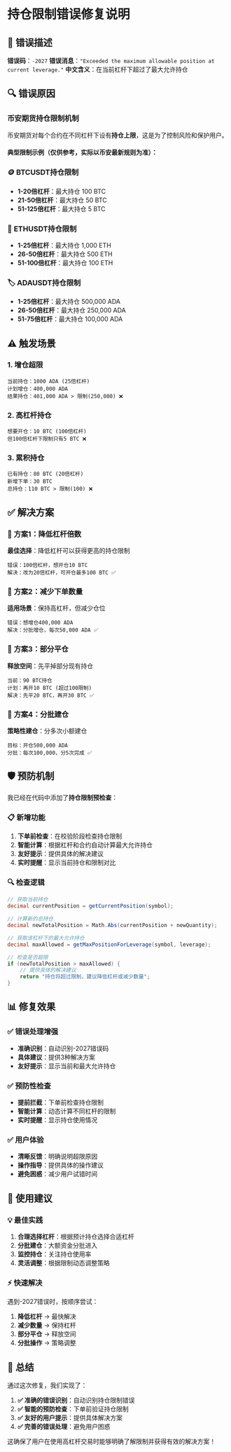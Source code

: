 # 持仓限制错误修复说明

## 🚨 错误描述

**错误码**：`-2027`
**错误消息**：`"Exceeded the maximum allowable position at current leverage."`
**中文含义**：在当前杠杆下超过了最大允许持仓

## 🔍 错误原因

### 币安期货持仓限制机制
币安期货对每个合约在不同杠杆下设有**持仓上限**，这是为了控制风险和保护用户。

#### 典型限制示例（仅供参考，实际以币安最新规则为准）：

### 🪙 **BTCUSDT持仓限制**
- **1-20倍杠杆**：最大持仓 100 BTC
- **21-50倍杠杆**：最大持仓 50 BTC  
- **51-125倍杠杆**：最大持仓 5 BTC

### 💎 **ETHUSDT持仓限制**
- **1-25倍杠杆**：最大持仓 1,000 ETH
- **26-50倍杠杆**：最大持仓 500 ETH
- **51-100倍杠杆**：最大持仓 100 ETH

### 🏷️ **ADAUSDT持仓限制**
- **1-25倍杠杆**：最大持仓 500,000 ADA
- **26-50倍杠杆**：最大持仓 250,000 ADA
- **51-75倍杠杆**：最大持仓 100,000 ADA

## ⚠️ 触发场景

### 1. **增仓超限**
```
当前持仓：1000 ADA (25倍杠杆)
计划增仓：400,000 ADA
结果持仓：401,000 ADA > 限制(250,000) ❌
```

### 2. **高杠杆持仓**
```
想要开仓：10 BTC (100倍杠杆)
但100倍杠杆下限制只有5 BTC ❌
```

### 3. **累积持仓**
```
已有持仓：80 BTC (20倍杠杆)
新增下单：30 BTC
总持仓：110 BTC > 限制(100) ❌
```

## ✅ 解决方案

### 🔧 **方案1：降低杠杆倍数**
**最佳选择**：降低杠杆可以获得更高的持仓限制
```
错误：100倍杠杆，想开仓10 BTC
解决：改为20倍杠杆，可开仓最多100 BTC ✅
```

### 🔧 **方案2：减少下单数量**
**适用场景**：保持高杠杆，但减少仓位
```
错误：想增仓400,000 ADA
解决：分批增仓，每次50,000 ADA ✅
```

### 🔧 **方案3：部分平仓**
**释放空间**：先平掉部分现有持仓
```
当前：90 BTC持仓
计划：再开10 BTC (超过100限制)
解决：先平20 BTC，再开30 BTC ✅
```

### 🔧 **方案4：分批建仓**
**策略性建仓**：分多次小额建仓
```
目标：开仓500,000 ADA
分批：每次100,000，分5次完成 ✅
```

## 🛡️ 预防机制

我已经在代码中添加了**持仓限制预检查**：

### 📋 **新增功能**
1. **下单前检查**：在校验阶段检查持仓限制
2. **智能计算**：根据杠杆和合约自动计算最大允许持仓
3. **友好提示**：提供具体的解决建议
4. **实时提醒**：显示当前持仓和限制对比

### 🔍 **检查逻辑**
```csharp
// 获取当前持仓
decimal currentPosition = getCurrentPosition(symbol);

// 计算新的总持仓
decimal newTotalPosition = Math.Abs(currentPosition + newQuantity);

// 获取该杠杆下的最大允许持仓
decimal maxAllowed = getMaxPositionForLeverage(symbol, leverage);

// 检查是否超限
if (newTotalPosition > maxAllowed) {
    // 提供具体的解决建议
    return "持仓将超过限制，建议降低杠杆或减少数量";
}
```

## 📊 修复效果

### ✅ **错误处理增强**
- **准确识别**：自动识别-2027错误码
- **具体建议**：提供3种解决方案
- **友好提示**：显示当前和最大允许持仓

### ✅ **预防性检查**
- **提前拦截**：下单前检查持仓限制
- **智能计算**：动态计算不同杠杆的限制
- **实时提醒**：显示持仓使用情况

### ✅ **用户体验**
- **清晰反馈**：明确说明超限原因
- **操作指导**：提供具体的操作建议
- **避免困惑**：减少用户试错时间

## 🎯 使用建议

### 💡 **最佳实践**
1. **合理选择杠杆**：根据预计持仓选择合适杠杆
2. **分批建仓**：大额资金分批进入
3. **监控持仓**：关注持仓使用率
4. **灵活调整**：根据限制动态调整策略

### ⚡ **快速解决**
遇到-2027错误时，按顺序尝试：
1. **降低杠杆** → 最快解决
2. **减少数量** → 保持杠杆
3. **部分平仓** → 释放空间
4. **分批操作** → 策略调整

## 🎉 总结

通过这次修复，我们实现了：

1. **✅ 准确的错误识别**：自动识别持仓限制错误
2. **✅ 智能的预防检查**：下单前验证持仓限制
3. **✅ 友好的用户提示**：提供具体解决方案
4. **✅ 完善的错误处理**：避免用户困惑

这确保了用户在使用高杠杆交易时能够明确了解限制并获得有效的解决方案！ 